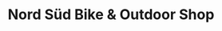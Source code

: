 ---
title: "Nord Süd Bike & Outdoor Shop"
url: /altdorf-ur/nord-sued-bike-und-outdoor-shop/
shop: Fahrrad
---
